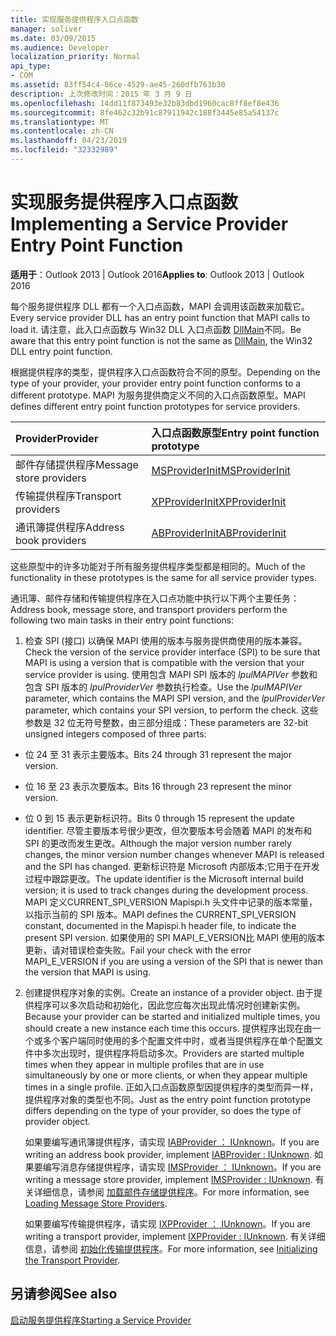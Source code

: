 ```yaml
---
title: 实现服务提供程序入口点函数
manager: soliver
ms.date: 03/09/2015
ms.audience: Developer
localization_priority: Normal
api_type:
- COM
ms.assetid: 83ff54c4-86ce-4529-ae45-260dfb763b30
description: 上次修改时间：2015 年 3 月 9 日
ms.openlocfilehash: 14dd11f873493e32b83dbd1960cac8ff8ef8e436
ms.sourcegitcommit: 8fe462c32b91c87911942c188f3445e85a54137c
ms.translationtype: MT
ms.contentlocale: zh-CN
ms.lasthandoff: 04/23/2019
ms.locfileid: "32332989"
---
```

# <a name="implementing-a-service-provider-entry-point-function"></a><span data-ttu-id="3d4c2-103">实现服务提供程序入口点函数</span><span class="sxs-lookup"><span data-stu-id="3d4c2-103">Implementing a Service Provider Entry Point Function</span></span>

  
  
<span data-ttu-id="3d4c2-104">**适用于**：Outlook 2013 | Outlook 2016</span><span class="sxs-lookup"><span data-stu-id="3d4c2-104">**Applies to**: Outlook 2013 | Outlook 2016</span></span> 
  
<span data-ttu-id="3d4c2-105">每个服务提供程序 DLL 都有一个入口点函数，MAPI 会调用该函数来加载它。</span><span class="sxs-lookup"><span data-stu-id="3d4c2-105">Every service provider DLL has an entry point function that MAPI calls to load it.</span></span> <span data-ttu-id="3d4c2-106">请注意，此入口点函数与 Win32 DLL 入口点函数 [DllMain](https://msdn.microsoft.com/library/ms682583.aspx)不同。</span><span class="sxs-lookup"><span data-stu-id="3d4c2-106">Be aware that this entry point function is not the same as [DllMain](https://msdn.microsoft.com/library/ms682583.aspx), the Win32 DLL entry point function.</span></span>
  
<span data-ttu-id="3d4c2-107">根据提供程序的类型，提供程序入口点函数符合不同的原型。</span><span class="sxs-lookup"><span data-stu-id="3d4c2-107">Depending on the type of your provider, your provider entry point function conforms to a different prototype.</span></span> <span data-ttu-id="3d4c2-108">MAPI 为服务提供商定义不同的入口点函数原型。</span><span class="sxs-lookup"><span data-stu-id="3d4c2-108">MAPI defines different entry point function prototypes for service providers.</span></span>
  
|<span data-ttu-id="3d4c2-109">**Provider**</span><span class="sxs-lookup"><span data-stu-id="3d4c2-109">**Provider**</span></span>|<span data-ttu-id="3d4c2-110">**入口点函数原型**</span><span class="sxs-lookup"><span data-stu-id="3d4c2-110">**Entry point function prototype**</span></span>|
|:-----|:-----|
|<span data-ttu-id="3d4c2-111">邮件存储提供程序</span><span class="sxs-lookup"><span data-stu-id="3d4c2-111">Message store providers</span></span>  <br/> |[<span data-ttu-id="3d4c2-112">MSProviderInit</span><span class="sxs-lookup"><span data-stu-id="3d4c2-112">MSProviderInit</span></span>](msproviderinit.md) <br/> |
|<span data-ttu-id="3d4c2-113">传输提供程序</span><span class="sxs-lookup"><span data-stu-id="3d4c2-113">Transport providers</span></span>  <br/> |[<span data-ttu-id="3d4c2-114">XPProviderInit</span><span class="sxs-lookup"><span data-stu-id="3d4c2-114">XPProviderInit</span></span>](xpproviderinit.md) <br/> |
|<span data-ttu-id="3d4c2-115">通讯簿提供程序</span><span class="sxs-lookup"><span data-stu-id="3d4c2-115">Address book providers</span></span>  <br/> |[<span data-ttu-id="3d4c2-116">ABProviderInit</span><span class="sxs-lookup"><span data-stu-id="3d4c2-116">ABProviderInit</span></span>](abproviderinit.md) <br/> |
   
<span data-ttu-id="3d4c2-117">这些原型中的许多功能对于所有服务提供程序类型都是相同的。</span><span class="sxs-lookup"><span data-stu-id="3d4c2-117">Much of the functionality in these prototypes is the same for all service provider types.</span></span> 
  
<span data-ttu-id="3d4c2-118">通讯簿、邮件存储和传输提供程序在入口点功能中执行以下两个主要任务：</span><span class="sxs-lookup"><span data-stu-id="3d4c2-118">Address book, message store, and transport providers perform the following two main tasks in their entry point functions:</span></span>
  
1. <span data-ttu-id="3d4c2-119">检查 SPI (接口) 以确保 MAPI 使用的版本与服务提供商使用的版本兼容。</span><span class="sxs-lookup"><span data-stu-id="3d4c2-119">Check the version of the service provider interface (SPI) to be sure that MAPI is using a version that is compatible with the version that your service provider is using.</span></span> <span data-ttu-id="3d4c2-120">使用包含 MAPI SPI 版本的  _lpulMAPIVer_ 参数和包含 SPI 版本的  _lpulProviderVer_ 参数执行检查。</span><span class="sxs-lookup"><span data-stu-id="3d4c2-120">Use the  _lpulMAPIVer_ parameter, which contains the MAPI SPI version, and the  _lpulProviderVer_ parameter, which contains your SPI version, to perform the check.</span></span> <span data-ttu-id="3d4c2-121">这些参数是 32 位无符号整数，由三部分组成：</span><span class="sxs-lookup"><span data-stu-id="3d4c2-121">These parameters are 32-bit unsigned integers composed of three parts:</span></span> 
    
  - <span data-ttu-id="3d4c2-122">位 24 至 31 表示主要版本。</span><span class="sxs-lookup"><span data-stu-id="3d4c2-122">Bits 24 through 31 represent the major version.</span></span>
    
  - <span data-ttu-id="3d4c2-123">位 16 至 23 表示次要版本。</span><span class="sxs-lookup"><span data-stu-id="3d4c2-123">Bits 16 through 23 represent the minor version.</span></span>
    
  - <span data-ttu-id="3d4c2-124">位 0 到 15 表示更新标识符。</span><span class="sxs-lookup"><span data-stu-id="3d4c2-124">Bits 0 through 15 represent the update identifier.</span></span> <span data-ttu-id="3d4c2-125">尽管主要版本号很少更改，但次要版本号会随着 MAPI 的发布和 SPI 的更改而发生更改。</span><span class="sxs-lookup"><span data-stu-id="3d4c2-125">Although the major version number rarely changes, the minor version number changes whenever MAPI is released and the SPI has changed.</span></span> <span data-ttu-id="3d4c2-126">更新标识符是 Microsoft 内部版本;它用于在开发过程中跟踪更改。</span><span class="sxs-lookup"><span data-stu-id="3d4c2-126">The update identifier is the Microsoft internal build version; it is used to track changes during the development process.</span></span> <span data-ttu-id="3d4c2-127">MAPI 定义CURRENT_SPI_VERSION Mapispi.h 头文件中记录的版本常量，以指示当前的 SPI 版本。</span><span class="sxs-lookup"><span data-stu-id="3d4c2-127">MAPI defines the CURRENT_SPI_VERSION constant, documented in the Mapispi.h header file, to indicate the present SPI version.</span></span> <span data-ttu-id="3d4c2-128">如果使用的 SPI MAPI_E_VERSION比 MAPI 使用的版本更新，请对错误检查失败。</span><span class="sxs-lookup"><span data-stu-id="3d4c2-128">Fail your check with the error MAPI_E_VERSION if you are using a version of the SPI that is newer than the version that MAPI is using.</span></span>
    
2. <span data-ttu-id="3d4c2-129">创建提供程序对象的实例。</span><span class="sxs-lookup"><span data-stu-id="3d4c2-129">Create an instance of a provider object.</span></span> <span data-ttu-id="3d4c2-130">由于提供程序可以多次启动和初始化，因此您应每次出现此情况时创建新实例。</span><span class="sxs-lookup"><span data-stu-id="3d4c2-130">Because your provider can be started and initialized multiple times, you should create a new instance each time this occurs.</span></span> <span data-ttu-id="3d4c2-131">提供程序出现在由一个或多个客户端同时使用的多个配置文件中时，或者当提供程序在单个配置文件中多次出现时，提供程序将启动多次。</span><span class="sxs-lookup"><span data-stu-id="3d4c2-131">Providers are started multiple times when they appear in multiple profiles that are in use simultaneously by one or more clients, or when they appear multiple times in a single profile.</span></span> <span data-ttu-id="3d4c2-132">正如入口点函数原型因提供程序的类型而异一样，提供程序对象的类型也不同。</span><span class="sxs-lookup"><span data-stu-id="3d4c2-132">Just as the entry point function prototype differs depending on the type of your provider, so does the type of provider object.</span></span> 
    
    <span data-ttu-id="3d4c2-133">如果要编写通讯簿提供程序，请实现 [IABProvider ： IUnknown](iabprovideriunknown.md)。</span><span class="sxs-lookup"><span data-stu-id="3d4c2-133">If you are writing an address book provider, implement [IABProvider : IUnknown](iabprovideriunknown.md).</span></span> <span data-ttu-id="3d4c2-134">如果要编写消息存储提供程序，请实现 [IMSProvider ： IUnknown](imsprovideriunknown.md)。</span><span class="sxs-lookup"><span data-stu-id="3d4c2-134">If you are writing a message store provider, implement [IMSProvider : IUnknown](imsprovideriunknown.md).</span></span> <span data-ttu-id="3d4c2-135">有关详细信息，请参阅 [加载邮件存储提供程序](loading-message-store-providers.md)。</span><span class="sxs-lookup"><span data-stu-id="3d4c2-135">For more information, see [Loading Message Store Providers](loading-message-store-providers.md).</span></span>
    
    <span data-ttu-id="3d4c2-136">如果要编写传输提供程序，请实现 [IXPProvider ： IUnknown](ixpprovideriunknown.md)。</span><span class="sxs-lookup"><span data-stu-id="3d4c2-136">If you are writing a transport provider, implement [IXPProvider : IUnknown](ixpprovideriunknown.md).</span></span> <span data-ttu-id="3d4c2-137">有关详细信息，请参阅 [初始化传输提供程序](initializing-the-transport-provider.md)。</span><span class="sxs-lookup"><span data-stu-id="3d4c2-137">For more information, see [Initializing the Transport Provider](initializing-the-transport-provider.md).</span></span>
    
## <a name="see-also"></a><span data-ttu-id="3d4c2-138">另请参阅</span><span class="sxs-lookup"><span data-stu-id="3d4c2-138">See also</span></span>



[<span data-ttu-id="3d4c2-139">启动服务提供程序</span><span class="sxs-lookup"><span data-stu-id="3d4c2-139">Starting a Service Provider</span></span>](starting-a-service-provider.md)


